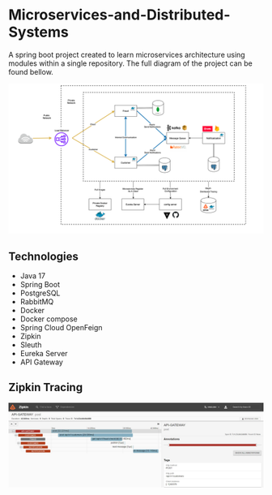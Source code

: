 # Microservices-and-Distributed-Systems

A spring boot project created to learn microservices architecture
using modules within a single repository. The full diagram of the project
can be found bellow.

![diagram](images/diagram.png)

## Technologies
- Java 17
- Spring Boot
- PostgreSQL
- RabbitMQ
- Docker
- Docker compose
- Spring Cloud OpenFeign
- Zipkin
- Sleuth
- Eureka Server
- API Gateway

## Zipkin Tracing

![tracing](images/trace.jpg)